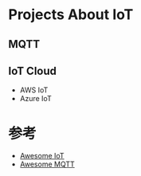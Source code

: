 # Projects About IoT

## MQTT



## IoT Cloud

- AWS IoT
- Azure IoT

# 参考

- [Awesome IoT](https://github.com/HQarroum/awesome-iot)
- [Awesome MQTT](https://github.com/hobbyquaker/awesome-mqtt)
